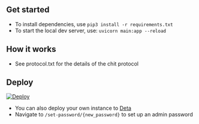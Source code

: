 ## Get started

- To install dependencies, use `pip3 install -r requirements.txt`
- To start the local dev server, use: `uvicorn main:app --reload`

## How it works

- See protocol.txt for the details of the chit protocol

## Deploy

[![Deploy](https://button.deta.dev/1/svg)](https://go.deta.dev/deploy?repo=https://github.com/gmph/chit)

- You can also deploy your own instance to [Deta](https://deta.sh)
- Navigate to `/set-password/{new_password}` to set up an admin password